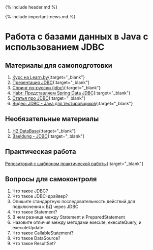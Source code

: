 {% include header.md %}

{% include important-news.md %}

Работа с базами данных в Java c использованием JDBC
===

Материалы для самоподготовки
---------------------
1. [Курс на Learn.by](https://learn.by/courses/course-v1:EPAM+JDBC_RD_BY+ext1/about){:target="_blank"}
1. [Презентация JDBC](./presentations/JDBC.pptx){:target="_blank"}
1. [Спринг по-русски (jdbc)](https://spring-projects.ru/guides/relational-data-access/){:target="_blank"}
1. [Habr: Представляем Spring Data JDBC](https://habr.com/ru/post/423697/){:target="_blank"}
1. [Статья про JDBC](https://javarush.ru/groups/posts/2172-jdbc-ili-s-chego-vsje-nachinaetsja){:target="_blank"}
1. [Видео: JDBC - Java для тестировщиков](https://www.youtube.com/watch?v=aje9gtFEyC4){:target="_blank"}

Необязательные материалы
---------------------
1. [H2 DataBase](https://ru.bmstu.wiki/H2_Database_Engine){:target="_blank"}
1. [Baeldung - JDBC](https://www.baeldung.com/spring-jdbc-jdbctemplate){:target="_blank"}

Практическая работа
---------------------
[Репозиторий с шаблоном практической работы](https://github.com/java-online-course/java-jdbc-template){:target="_blank"}

Вопросы для самоконтроля
---------------------
1. Что такое JDBC?
1. Что такое JDBC-драйвер?
1. Опишите стандартную последовательность действий для подключения к БД через JDBC
1. Что такое Statement?
1. В чем разница между Statement и PreparedStatement
1. Назовите отличия между методами execute, executeQuery, и executeUpdate
1. Что такое CallableStatement?
1. Что такое DataSource?
1. Что такое ResultSet?

